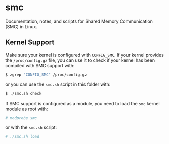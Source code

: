 # smc

Documentation, notes, and scripts for Shared Memory Communication (SMC) in
Linux.

## Kernel Support

Make sure your kernel is configured with `CONFIG_SMC`. If your kernel provides
the `/proc/config.gz` file, you can use it to check if your kernel has been
compiled with SMC support with:

```bash
$ zgrep "CONFIG_SMC" /proc/config.gz
```

or you can use the `smc.sh` script in this folder with:

```bash
$ ./smc.sh check
```

If SMC support is configured as a module, you need to load the `smc` kernel
module as root with:

```bash
# modprobe smc
```

or with the `smc.sh` script:

```bash
# ./smc.sh load
```
